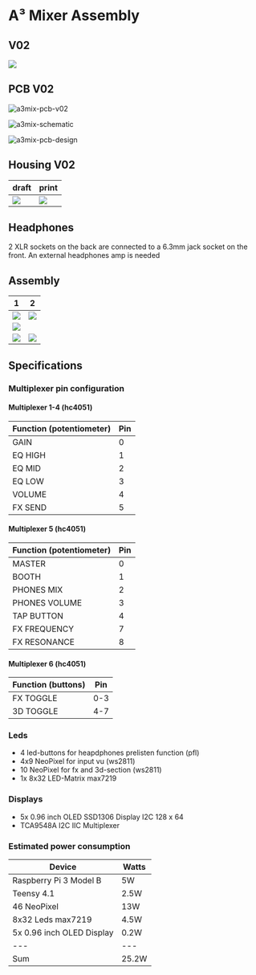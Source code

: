 # A³ Mixer Assembly
## V02
![](pics_assembly/v02/a3mix_v02_displays.jpg)

## PCB V02
![a3mix-pcb-v02](pics_assembly/v01/a3mix-pcb-v02.jpg)

![a3mix-schematic](pics_assembly/v01/a3mix-schematic.jpg)

![a3mix-pcb-design](pics_assembly/v01/a3mix-pcb-design.jpg)

## Housing V02
draft | print
---|---
![](pics_assembly/v02/a3mix_v02_housing_01.jpg) | ![](pics_assembly/v02/a3mix_v02_housing_02.jpg)

## Headphones
2 XLR sockets on the back are connected to a 6.3mm jack socket on the front. An external headphones amp is needed

## Assembly
1 | 2
---|---
![](pics_assembly/v02/a3mix_v02_desk_02.jpg) | ![](pics_assembly/v02/a3mix_v02_desk_03.jpg)
![](pics_assembly/v02/a3mix_v02_desk_01.jpg) | 
![](pics_assembly/v02/a3mix_v02_wires_01.jpg) | ![](pics_assembly/v02/a3mix_v02_wires_02.jpg)

## Specifications
### Multiplexer pin configuration
#### Multiplexer 1-4 (hc4051)
Function (potentiometer)| Pin
---|---
GAIN | 0 
EQ HIGH | 1 
EQ MID | 2 
EQ LOW | 3 
VOLUME | 4
FX SEND | 5

#### Multiplexer 5 (hc4051)
Function (potentiometer) | Pin
---|---
MASTER | 0 
BOOTH | 1
PHONES MIX | 2
PHONES VOLUME | 3
TAP BUTTON | 4
FX FREQUENCY | 7
FX RESONANCE | 8

#### Multiplexer 6 (hc4051)
Function (buttons) | Pin
---|---
FX TOGGLE | 0-3
3D TOGGLE | 4-7

### Leds
- 4 led-buttons for heapdphones prelisten function (pfl)
- 4x9 NeoPixel for input vu (ws2811)
- 10 NeoPixel for fx and 3d-section (ws2811)
- 1x 8x32 LED-Matrix max7219
### Displays
- 5x 0.96 inch OLED SSD1306 Display I2C 128 x 64
- TCA9548A I2C IIC Multiplexer

### Estimated power consumption
Device | Watts
---|---
Raspberry Pi 3 Model B | 5W
Teensy 4.1 | 2.5W
46 NeoPixel | 13W
8x32 Leds max7219 | 4.5W
5x 0.96 inch OLED Display | 0.2W
---|---
Sum | 25.2W